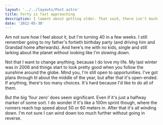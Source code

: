 ```yaml
---
layout: '../../layouts/Post.astro'
title: Forty is fast approaching
description: I lament about getting older. That said, there isn't much I can do about it...
date: '2012-05-30'
---
```

Am not sure how I feel about it, but I'm turning 40 in a few weeks. I still remember going to my father's fortieth birthday party (and driving him and Grandad home afterwards). And here's me with no kids, single and still larking about the planet without looking like I'm slowing down.

Not that I want to change anything, because I do love my life. My last winter was in 2006 and things start to look pretty good when you follow the sunshine around the globe. Mind you, I'm still open to opportunities. I've got plans through til about the middle of the year, but after that it's open-ended. If anything, there's too many choices. It's hard because I'd like to do all of them.

But the big 'four zero' does seem significant. Even if it's just a halfway marker of some sort. I do wonder if it's like a 100m sprint though, where the runners reach top speed about 50 or 60 meters in. After that it's all winding down. I'm not sure I can wind down too much further without going in reverse.